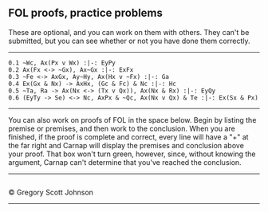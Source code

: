 ## FOL proofs, practice problems

These are optional, and you can work on them with others. They can't be submitted, but you can see whether or not you have done them correctly.

---

~~~{.ProofChecker .ForallxQLPlus options="fonts tabindent render" guides="fitch"  submission="none"}
0.1 ~Wc, Ax(Px v Wx) :|-: EyPy
0.2 Ax(Fx <-> ~Gx), Ax~Gx :|-: ExFx
0.3 ~Fe <-> AxGx, Ay~Hy, Ax(Hx v ~Fx) :|-: Ga
0.4 Ex(Gx & Nx) -> AxHx, (Gc & Fc) & Nc :|-: Hc
0.5 ~Ta, Ra -> Ax(Nx <-> (Tx v Qx)), Ax(Nx & Rx) :|-: EyQy
0.6 (EyTy -> Se) <-> Nc, AxPx & ~Qc, Ax(Nx v Qx) & Te :|-: Ex(Sx & Px)
~~~

---

You can also work on proofs of FOL in the space below. Begin by listing the premise or premises, and then work to the conclusion. When you are finished, if the proof is complete and correct, every line will have a "+" at the far right and Carnap will display the premises and conclusion above your proof. That box won't turn green, however, since, without knowing the argument, Carnap can't determine that you've reached the conclusion.

---

~~~{.Playground .ForallxQLPlus options="fonts tabindent resize render" guides="fitch"} 
~~~


<p>&copy; <script>document.write(new Date().getFullYear())</script> Gregory Scott Johnson</p>
 
---